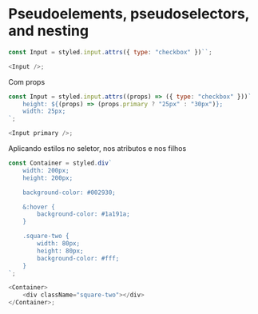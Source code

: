 # Pseudoelements, pseudoselectors, and nesting

```js
const Input = styled.input.attrs({ type: "checkbox" })``;

<Input />;
```

Com props

```js
const Input = styled.input.attrs((props) => ({ type: "checkbox" }))`
    height: ${(props) => (props.primary ? "25px" : "30px")};
    width: 25px;
`;

<Input primary />;
```

Aplicando estilos no seletor, nos atributos e nos filhos

```js
const Container = styled.div`
    width: 200px;
    height: 200px;

    background-color: #002930;

    &:hover {
        background-color: #1a191a;
    }

    .square-two {
        width: 80px;
        height: 80px;
        background-color: #fff;
    }
`;

<Container>
    <div className="square-two"></div>
</Container>;
```
